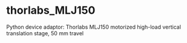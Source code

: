 # thorlabs_MLJ150
Python device adaptor: Thorlabs MLJ150 motorized high-load vertical translation stage, 50 mm travel
